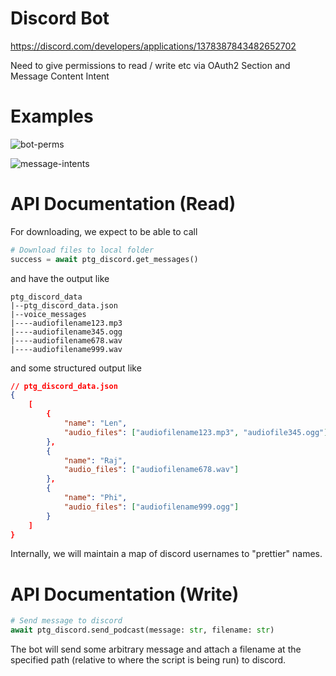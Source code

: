 # Discord Bot

https://discord.com/developers/applications/1378387843482652702

Need to give permissions to read / write etc via OAuth2 Section and Message Content Intent

# Examples

![bot-perms](readme_images/bot-perms.png)

![message-intents](readme_images/message-intents.png)

# API Documentation (Read)

For downloading, we expect to be able to call

```python
# Download files to local folder
success = await ptg_discord.get_messages()
```

and have the output like

```
ptg_discord_data
|--ptg_discord_data.json
|--voice_messages
|----audiofilename123.mp3
|----audiofilename345.ogg
|----audiofilename678.wav
|----audiofilename999.wav
```

and some structured output like

```json
// ptg_discord_data.json
{
    [
        {
            "name": "Len",
            "audio_files": ["audiofilename123.mp3", "audiofile345.ogg"]
        },
        {
            "name": "Raj",
            "audio_files": ["audiofilename678.wav"]
        },
        {
            "name": "Phi",
            "audio_files": ["audiofilename999.ogg"]
        }
    ]
}
```

Internally, we will maintain a map of discord usernames to "prettier" names.

# API Documentation (Write)

```python
# Send message to discord
await ptg_discord.send_podcast(message: str, filename: str)
```

The bot will send some arbitrary message and attach a filename at the specified path (relative to where the script is being run) to discord.
